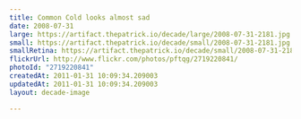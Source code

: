```yaml
---
title: Common Cold looks almost sad
date: 2008-07-31
large: https://artifact.thepatrick.io/decade/large/2008-07-31-2181.jpg
small: https://artifact.thepatrick.io/decade/small/2008-07-31-2181.jpg
smallRetina: https://artifact.thepatrick.io/decade/small/2008-07-31-2181@2x.jpg
flickrUrl: http://www.flickr.com/photos/pftqg/2719220841/
photoId: "2719220841"
createdAt: 2011-01-31 10:09:34.209003
updatedAt: 2011-01-31 10:09:34.209003
layout: decade-image

---
```


